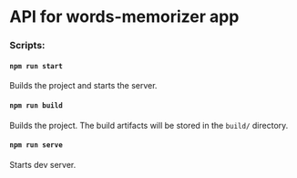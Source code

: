 # API for words-memorizer app

### Scripts:

#### `npm run start`
Builds the project and starts the server.

#### `npm run build`
Builds the project. The build artifacts will be stored in the `build/` directory.

#### `npm run serve`
Starts dev server.
